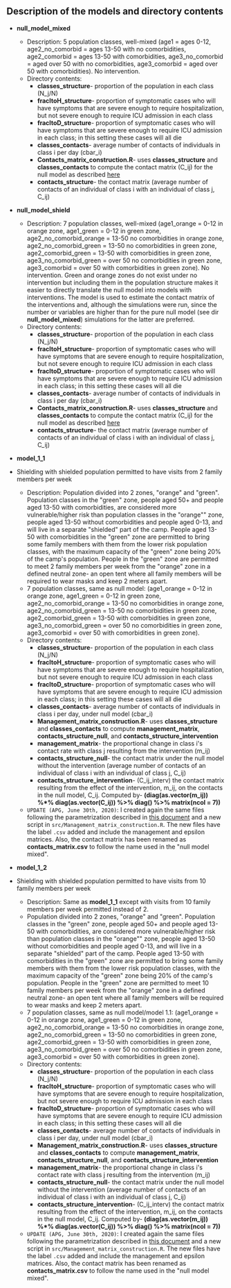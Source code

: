 ## Description of the models and directory contents

* **null_model_mixed**
  * Description: 5 population classes, well-mixed (age1 = ages 0-12, age2_no_comorbid = ages 13-50 with no comorbidities, age2_comorbid = ages 13-50 with comorbidities, age3_no_comorbid = aged over 50 with no comorbidities, age3_comorbid = aged over 50 with comorbidities). No intervention.  
  * Directory contents: 
    * **classes_structure**- proportion of the population in each class (N_j/N)
    * **fracItoH_structure**- proportion of symptomatic cases who will have symptoms that are severe enough to require hospitalization, but not severe enough to require ICU admission in each class
    * **fracItoD_structure**- proportion of symptomatic cases who will have symptoms that are severe enough to require ICU admission in each class; in this setting these cases will all die
    * **classes_contacts**- average number of contacts of individuals in class i per day (cbar_i)
    * **Contacts_matrix_construction.R**- uses **classes_structure** and **classes_contacts** to compute the contact matrix (C_ij) for the null model as described [here](https://github.com/crowdfightcovid19/req-550-Syria/blob/master/manuscripts/DerivationOfR0_APG.pdf)
    * **contacts_structure**- the contact matrix (average number of contacts of an individual of class i with an individual of class j, C_ij)


* **null_model_shield**
  * Description: 7 population classes, well-mixed (age1_orange = 0-12 in orange zone, age1_green = 0-12 in green zone, age2_no_comorbid_orange = 13-50 no comorbidities in orange zone, age2_no_comorbid_green = 13-50 no comorbidities in green zone, age2_comorbid_green = 13-50 with comorbidities in green zone, age3_no_comorbid_green = over 50 no comorbidities in green zone, age3_comorbid = over 50 with comorbidities in green zone). No intervention. Green and orange zones do not exist under no intervention but including them in the population structure makes it easier to directly translate the null model into models with interventions. The model is used to estimate the contact matrix of the interventions and, although the simulations were run, since the number or variables are higher than for the pure null model (see dir **null_model_mixed**) simulations for the latter are preferred.
  * Directory contents: 
    * **classes_structure**- proportion of the population in each class (N_j/N)
    * **fracItoH_structure**- proportion of symptomatic cases who will have symptoms that are severe enough to require hospitalization, but not severe enough to require ICU admission in each class
    * **fracItoD_structure**- proportion of symptomatic cases who will have symptoms that are severe enough to require ICU admission in each class; in this setting these cases will all die
    * **classes_contacts**- average number of contacts of individuals in class i per day (cbar_i)
    * **Contacts_matrix_construction.R**- uses **classes_structure** and **classes_contacts** to compute the contact matrix (C_ij) for the null model as described [here](https://github.com/crowdfightcovid19/req-550-Syria/blob/master/manuscripts/DerivationOfR0_APG.pdf)
    * **contacts_structure**- the contact matrix (average number of contacts of an individual of class i with an individual of class j, C_ij)

    
* **model_1_1**
* Shielding with shielded population permitted to have visits from 2 family members per week
  * Description: Population divided into 2 zones, "orange" and "green". Population classes in the "green" zone, people aged 50+ and people aged 13-50 with comorbidities, are considered more vulnerable/higher risk than population classes in the "orange"" zone, people aged 13-50 without comorbidities and people aged 0-13, and will live in a separate "shielded" part of the camp. People aged 13-50 with comorbidities in the "green" zone are permitted to bring some family members with them from the lower risk population classes, with the maximum capacity of the "green" zone being 20% of the camp's population. People in the "green" zone are permitted to meet 2 family members per week from the "orange" zone in a defined neutral zone- an open tent where all family members will be required to wear masks and keep 2 meters apart.  
  * 7 population classes, same as null model: (age1_orange = 0-12 in orange zone, age1_green = 0-12 in green zone, age2_no_comorbid_orange = 13-50 no comorbidities in orange zone, age2_no_comorbid_green = 13-50 no comorbidities in green zone, age2_comorbid_green = 13-50 with comorbidities in green zone, age3_no_comorbid_green = over 50 no comorbidities in green zone, age3_comorbid = over 50 with comorbidities in green zone).  
  * Directory contents: 
    * **classes_structure**- proportion of the population in each class (N_j/N)
    * **fracItoH_structure**- proportion of symptomatic cases who will have symptoms that are severe enough to require hospitalization, but not severe enough to require ICU admission in each class
    * **fracItoD_structure**- proportion of symptomatic cases who will have symptoms that are severe enough to require ICU admission in each class; in this setting these cases will all die
    * **classes_contacts**- average number of contacts of individuals in class i per day, under null model (cbar_i)
    * **Management_matrix_construction.R**- uses **classes_structure** and **classes_contacts** to compute **management_matrix**, **contacts_structure_null**, and **contacts_structure_intervention**
    * **management_matrix**- the proportional change in class i's contact rate with class j resulting from the intervention (m_ij)
    * **contacts_structure_null**- the contact matrix under the null model without the intervention (average number of contacts of an individual of class i with an individual of class j, C_ij)
    * **contacts_structure_intervention**- (C_ij_interv) the contact matrix resulting from the effect of the intervention, m_ij, on the contacts in the null model, C_ij. Computed by-  **(diag(as.vector(m_ij)) %*% diag(as.vector(C_ij)) %>% diag() %>% matrix(ncol = 7))**
  * `UPDATE (APG, June 30th, 2020)`: I created again the same files following the parametrization described in [this document](https://github.com/crowdfightcovid19/req-550-Syria/blob/master/manuscripts/DerivationOfR0_APG.pdf) and a new script in `src/Management_matrix_construction.R`. The new files have the label `.csv` added and include the management and epsilon matrices. Also, the contact matrix has been renamed as **contacts_matrix.csv** to follow the name used in the "null model mixed".
    
* **model_1_2**
* Shielding with shielded population permitted to have visits from 10 family members per week
  * Description: Same as **model_1_1** except with visits from 10 family members per week permitted instead of 2. 
  * Population divided into 2 zones, "orange" and "green". Population classes in the "green" zone, people aged 50+ and people aged 13-50 with comorbidities, are considered more vulnerable/higher risk than population classes in the "orange"" zone, people aged 13-50 without comorbidities and people aged 0-13, and will live in a separate "shielded" part of the camp. People aged 13-50 with comorbidities in the "green" zone are permitted to bring some family members with them from the lower risk population classes, with the maximum capacity of the "green" zone being 20% of the camp's population. People in the "green" zone are permitted to meet 10 family members per week from the "orange" zone in a defined neutral zone- an open tent where all family members will be required to wear masks and keep 2 meters apart.  
  * 7 population classes, same as null model/model 1.1: (age1_orange = 0-12 in orange zone, age1_green = 0-12 in green zone, age2_no_comorbid_orange = 13-50 no comorbidities in orange zone, age2_no_comorbid_green = 13-50 no comorbidities in green zone, age2_comorbid_green = 13-50 with comorbidities in green zone, age3_no_comorbid_green = over 50 no comorbidities in green zone, age3_comorbid = over 50 with comorbidities in green zone).  
  * Directory contents: 
    * **classes_structure**- proportion of the population in each class (N_j/N)
    * **fracItoH_structure**- proportion of symptomatic cases who will have symptoms that are severe enough to require hospitalization, but not severe enough to require ICU admission in each class
    * **fracItoD_structure**- proportion of symptomatic cases who will have symptoms that are severe enough to require ICU admission in each class; in this setting these cases will all die
    * **classes_contacts**- average number of contacts of individuals in class i per day, under null model (cbar_i)
    * **Management_matrix_construction.R**- uses **classes_structure** and **classes_contacts** to compute **management_matrix**, **contacts_structure_null**, and **contacts_structure_intervention**
    * **management_matrix**- the proportional change in class i's contact rate with class j resulting from the intervention (m_ij)
    * **contacts_structure_null**- the contact matrix under the null model without the intervention (average number of contacts of an individual of class i with an individual of class j, C_ij)
    * **contacts_structure_intervention**- (C_ij_interv) the contact matrix resulting from the effect of the intervention, m_ij, on the contacts in the null model, C_ij. Computed by-  **(diag(as.vector(m_ij)) %*% diag(as.vector(C_ij)) %>% diag() %>% matrix(ncol = 7))**
   * `UPDATE (APG, June 30th, 2020)`: I created again the same files following the parametrization described in [this document](https://github.com/crowdfightcovid19/req-550-Syria/blob/master/manuscripts/DerivationOfR0_APG.pdf) and a new script in `src/Management_matrix_construction.R`. The new files have the label `.csv` added and include the management and epsilon matrices. Also, the contact matrix has been renamed as **contacts_matrix.csv** to follow the name used in the "null model mixed".   
